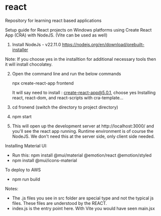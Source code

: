 # react
Repository for learning react based applications

Setup guide for React projects on Windows platforms using Create React App (CRA) with NodeJS. 
(Vite can be used as well)

1. Install NodeJs - v22.11.0
https://nodejs.org/en/download/prebuilt-installer

Note: If you choose yes in the installtion for additional necessary tools then
it will install chocolatey.

2. Open the command line and run the below commands

   npx create-react-app frontend

    It will say need to install : create-react-app@5.0.1, choose yes
    Installing react, react-dom, and react-scripts with cra-template...

3. cd fronend (switch the directory to project directory)

4. npm start

5. This will open up the development server at http://localhost:3000/ and you'll see the react app running.
   Runtime environment is of course the NodeJS. We don't need this at the server side, only client side needed.

Installing Material UI:

- Run this: npm install @mui/material @emotion/react @emotion/styled
- npm install @mui/icons-material

To deploy to AWS

- npm run build

Notes:

- The .js files you see in src folder are special type and not the typical js files.
  These files are understood by the REACT.
- index.js is the entry point here. With Vite you would have seen main.jsx